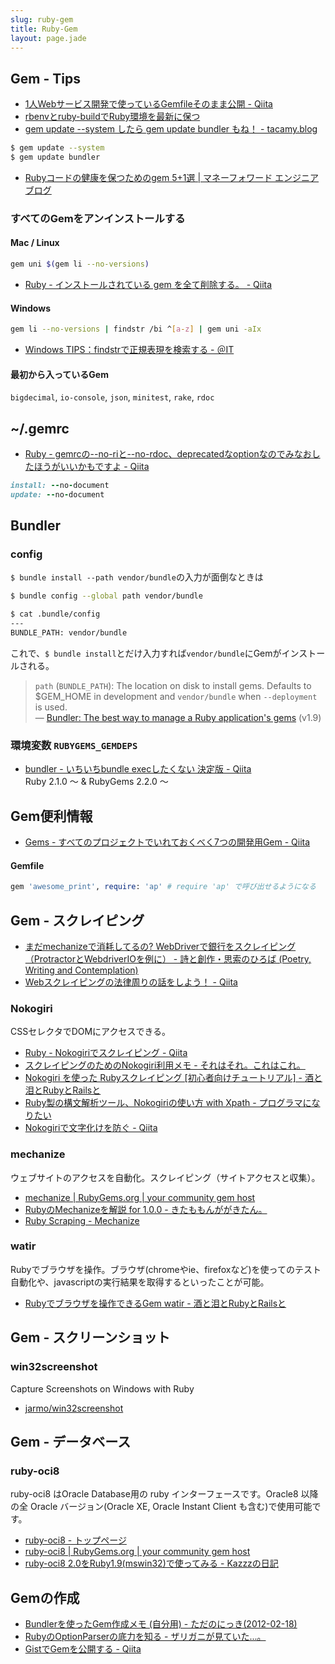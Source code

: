 ```yaml
---
slug: ruby-gem
title: Ruby-Gem
layout: page.jade
---
```


## Gem - Tips

- [1人Webサービス開発で使っているGemfileそのまま公開 - Qiita](http://qiita.com/s3pw/items/a0c77cf3d9592e9e1bad)
- [rbenvとruby-buildでRuby環境を最新に保つ](https://gist.github.com/mochiz/4736183)
- [gem update --system したら gem update bundler もね！ - tacamy.blog](http://tacamy.hatenablog.com/entry/2013/03/31/230553)
```bash
$ gem update --system
$ gem update bundler
```
- [Rubyコードの健康を保つためのgem 5+1選 | マネーフォワード エンジニアブログ](https://moneyforward.com/engineers_blog/2015/07/14/gems-for-health/)

### すべてのGemをアンインストールする

#### Mac / Linux
```bash
gem uni $(gem li --no-versions)
```
- [Ruby - インストールされている gem を全て削除する。 - Qiita](http://qiita.com/yuki24/items/2e6258b7c6a5b13b7d16)

#### Windows
```bash
gem li --no-versions | findstr /bi ^[a-z] | gem uni -aIx
```
- [Windows TIPS：findstrで正規表現を検索する - ＠IT](http://www.atmarkit.co.jp/ait/articles/0412/18/news018.html)

#### 最初から入っているGem
`bigdecimal`, `io-console`, `json`, `minitest`, `rake`, `rdoc`


## ~/.gemrc

- [Ruby - gemrcの--no-riと--no-rdoc、deprecatedなoptionなのでみなおしたほうがいいかもですよ - Qiita](http://qiita.com/kei_q/items/d13235157fcfc435489d)
```ruby
install: --no-document
update: --no-document
```


## Bundler

### config

`$ bundle install --path vendor/bundle`の入力が面倒なときは

```bash
$ bundle config --global path vendor/bundle

$ cat .bundle/config
---
BUNDLE_PATH: vendor/bundle
```
これで、`$ bundle install`とだけ入力すれば`vendor/bundle`にGemがインストールされる。

> `path` (`BUNDLE_PATH`): The location on disk to install gems. Defaults to $GEM_HOME in development and `vendor/bundle` when `--deployment` is used.  
> ― [Bundler: The best way to manage a Ruby application's gems](http://bundler.io/v1.9/bundle_config.html) (v1.9)

### 環境変数 `RUBYGEMS_GEMDEPS`
- [bundler - いちいちbundle execしたくない 決定版 - Qiita](http://qiita.com/ymmtmdk/items/374d5319e8d5c9ab2ff4)  
  Ruby 2.1.0 ～ & RubyGems 2.2.0 〜


## Gem便利情報
- [Gems - すべてのプロジェクトでいれておくべく7つの開発用Gem - Qiita](http://qiita.com/icb54615/items/374f76b38f673fab7744)

#### Gemfile
```ruby
gem 'awesome_print', require: 'ap' # require 'ap' で呼び出せるようになる
```


## Gem - スクレイピング

- [まだmechanizeで消耗してるの? WebDriverで銀行をスクレイピング（ProtractorとWebdriverIOを例に） - 詩と創作・思索のひろば (Poetry, Writing and Contemplation)](http://motemen.hatenablog.com/entry/2014/10/01/scrape-by-protractor-webdriverio)
- [Webスクレイピングの法律周りの話をしよう！ - Qiita](http://qiita.com/nezuq/items/3cc9772118ad112c18dc)

### Nokogiri

CSSセレクタでDOMにアクセスできる。

- [Ruby - Nokogiriでスクレイピング - Qiita](http://qiita.com/w650/items/e663fa2430145c456c4d)
- [スクレイピングのためのNokogiri利用メモ - それはそれ。これはこれ。](http://d.hatena.ne.jp/otn/20090509/p1)
- [Nokogiri を使った Rubyスクレイピング [初心者向けチュートリアル] - 酒と泪とRubyとRailsと](http://morizyun.github.io/blog/ruby-nokogiri-scraping-tutorial/)
- [Ruby製の構文解析ツール、Nokogiriの使い方 with Xpath - プログラマになりたい](http://blog.takuros.net/entry/2014/04/15/070434)
- [Nokogiriで文字化けを防ぐ \- Qiita](http://qiita.com/foloinfo/items/435f0409a6e33929ef3c)

### mechanize

ウェブサイトのアクセスを自動化。スクレイピング（サイトアクセスと収集）。

- [mechanize | RubyGems.org | your community gem host](http://rubygems.org/gems/mechanize)
- [RubyのMechanizeを解説 for 1.0.0 - きたももんががきたん。](http://d.hatena.ne.jp/kitamomonga/20081209/kaisetsu_for_ver_0_9_ruby_www_mechanize)
- [Ruby Scraping - Mechanize](http://route477.net/rubyscraping/?Mechanize)

### watir

Rubyでブラウザを操作。ブラウザ(chromeやie、firefoxなど)を使ってのテスト自動化や、javascriptの実行結果を取得するといったことが可能。

- [Rubyでブラウザを操作できるGem watir - 酒と泪とRubyとRailsと](http://morizyun.github.io/blog/watir-chrome-ruby-browser-cotrol/)

## Gem - スクリーンショット

### win32screenshot

Capture Screenshots on Windows with Ruby

- [jarmo/win32screenshot](https://github.com/jarmo/win32screenshot)

## Gem - データベース

### ruby-oci8

ruby-oci8 はOracle Database用の ruby インターフェースです。Oracle8 以降の全 Oracle バージョン(Oracle XE, Oracle Instant Client も含む)で使用可能です。

- [ruby-oci8 - トップページ](http://ruby-oci8.rubyforge.org/ja/)
- [ruby-oci8 | RubyGems.org | your community gem host](http://rubygems.org/gems/ruby-oci8)
- [ruby-oci8 2.0をRuby1.9(mswin32)で使ってみる - Kazzzの日記](http://d.hatena.ne.jp/Kazzz/20090314/p1)

## Gemの作成

- [Bundlerを使ったGem作成メモ (自分用) - ただのにっき(2012-02-18)](http://sho.tdiary.net/20120218.html#p02)
- [RubyのOptionParserの底力を知る - ザリガニが見ていた...。](http://d.hatena.ne.jp/zariganitosh/20140819/ruby_optparser_true_power)
- [GistでGemを公開する - Qiita](http://qiita.com/r7kamura/items/5e7d082d8e0d0471d71d#show-all-stockers)
